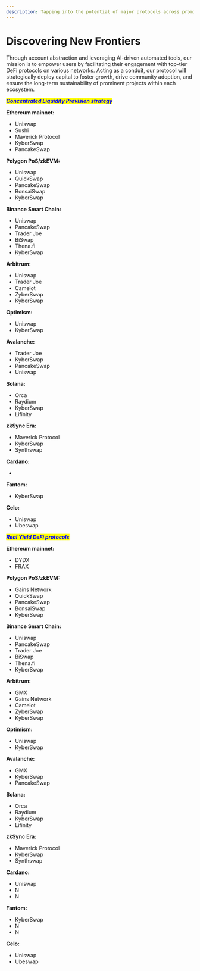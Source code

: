 ```yaml
---
description: Tapping into the potential of major protocols across prominent networks
---
```


# Discovering New Frontiers

Through account abstraction and leveraging AI-driven automated tools, our mission is to empower users by facilitating their engagement with top-tier DeFi protocols on various networks. Acting as a conduit, our protocol will strategically deploy capital to foster growth, drive community adoption, and ensure the long-term sustainability of prominent projects within each ecosystem.

_<mark style="color:blue;">**Concentrated Liquidity Provision strategy**</mark>_

**Ethereum mainnet:**&#x20;

* Uniswap
* Sushi
* Maverick Protocol
* KyberSwap
* PancakeSwap

**Polygon PoS/zkEVM:**

* Uniswap
* QuickSwap
* PancakeSwap
* BonsaiSwap
* KyberSwap

**Binance Smart Chain:**&#x20;

* Uniswap
* PancakeSwap
* Trader Joe
* BiSwap
* Thena.fi
* KyberSwap

**Arbitrum:**

* Uniswap&#x20;
* Trader Joe
* Camelot
* ZyberSwap
* KyberSwap

**Optimism:**&#x20;

* Uniswap&#x20;
* KyberSwap

**Avalanche:**

* Trader Joe
* KyberSwap
* PancakeSwap
* Uniswap

**Solana:**

* Orca
* Raydium
* KyberSwap
* Lifinity

**zkSync Era:**&#x20;

* Maverick Protocol
* KyberSwap
* Synthswap

**Cardano:**

*

**Fantom:**

* KyberSwap

**Celo:**

* Uniswap&#x20;
* Ubeswap

_<mark style="color:blue;">**Real Yield DeFi protocols**</mark>_

**Ethereum mainnet:**&#x20;

* DYDX
* FRAX

**Polygon PoS/zkEVM:**

* Gains Network
* QuickSwap
* PancakeSwap
* BonsaiSwap
* KyberSwap

**Binance Smart Chain:**&#x20;

* Uniswap
* PancakeSwap
* Trader Joe
* BiSwap
* Thena.fi
* KyberSwap

**Arbitrum:**

* GMX
* Gains Network
* Camelot
* ZyberSwap
* KyberSwap

**Optimism:**&#x20;

* Uniswap&#x20;
* KyberSwap

**Avalanche:**

* GMX
* KyberSwap
* PancakeSwap

**Solana:**

* Orca
* Raydium
* KyberSwap
* Lifinity

**zkSync Era:**&#x20;

* Maverick Protocol
* KyberSwap
* Synthswap

**Cardano:**

* Uniswap&#x20;
* N
* N

**Fantom:**

* KyberSwap
* N
* N

**Celo:**

* Uniswap&#x20;
* Ubeswap
